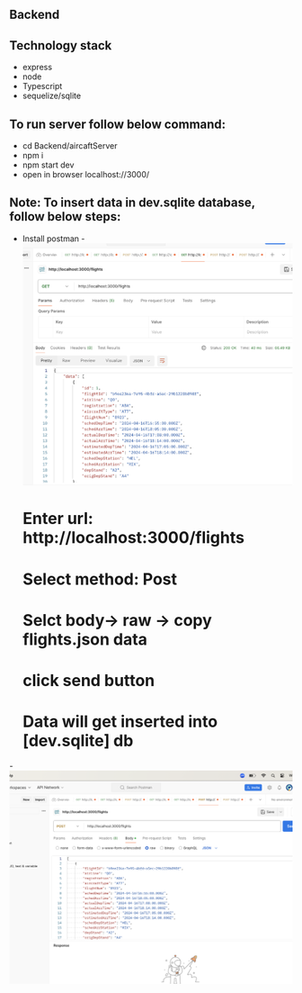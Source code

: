 
## Backend

## Technology stack
- express
- node
- Typescript
- sequelize/sqlite

## To run server follow below command:
- cd Backend/aircaftServer
- npm i
- npm start dev
- open in browser localhost://3000/


## Note: To insert data in dev.sqlite database, follow below steps:
- Install postman
-![Post flight query](insertFlightsQueryPostman.png)
    # Enter url: http://localhost:3000/flights
    # Select method: Post
    # Selct body-> raw -> copy flights.json data 
    # click send button
    # Data will get inserted into [dev.sqlite] db

-![Get flights query ](getFlightsQueryPostman.png)